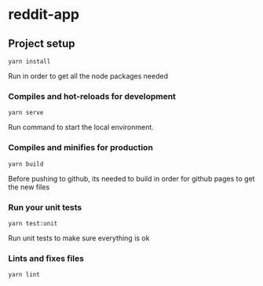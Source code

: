 # reddit-app

## Project setup

```
yarn install
```
Run in order to get all the node packages needed
### Compiles and hot-reloads for development
```
yarn serve
```
Run command to start the local environment.
### Compiles and minifies for production
```
yarn build
```
Before pushing  to github, its needed to build in order for github pages to get the new files

### Run your unit tests
```
yarn test:unit
```
Run unit tests to make sure everything is ok
### Lints and fixes files
```
yarn lint
```

